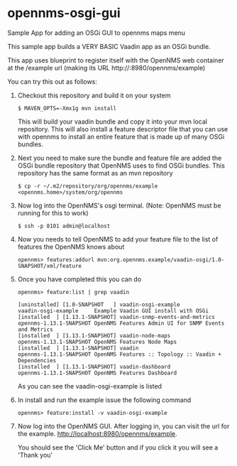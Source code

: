 opennms-osgi-gui
================

Sample App for adding an OSGi GUI to opennms maps menu

This sample app builds a VERY BASIC Vaadin app as an OSGi bundle.

This app uses blueprint to register itself with the OpenNMS web
container at the /example url (making its URL http://<server>:8980/opennms/example)

You can try this out as follows:

1. Checkout this repository and build it on your system
   ```
   $ MAVEN_OPTS=-Xmx1g mvn install
   ```
   This will build your vaadin bundle and copy it into your mvn local
   repository.  This will also install a feature descriptor file that you
   can use with opennms to install an entire feature that is made up of
   many OSGi bundles.

2. Next you need to make sure the bundle and feature file are added
   the OSGi bundle repository that OpenNMS uses to find OSGi bundles.
   This repository has the same format as an mvn repository
   ```
   $ cp -r ~/.m2/repository/org/opennms/example <opennms.home>/system/org/opennms
   ```
3. Now log into the OpenNMS's osgi terminal. (Note: OpenNMS must be running for this to work)
   ```
   $ ssh -p 8101 admin@localhost
   ```
4. Now you needs to tell OpenNMS to add your feature file to the list
   of features the OpenNMS knows about

   ```
   opennms> features:addurl mvn:org.opennms.example/vaadin-osgi/1.0-SNAPSHOT/xml/feature
   ```

5. Once you have completed this you can do 

   ```
   opennms> feature:list | grep vaadin

   [uninstalled] [1.0-SNAPSHOT   ] vaadin-osgi-example		      vaadin-osgi-example     Example Vaadin GUI install with OSGi
   [installed  ] [1.13.1-SNAPSHOT] vaadin-snmp-events-and-metrics	opennms-1.13.1-SNAPSHOT OpenNMS Features Admin UI for SNMP Events and Metrics
   [installed  ] [1.13.1-SNAPSHOT] vaadin-node-maps		         opennms-1.13.1-SNAPSHOT OpenNMS Features Node Maps
   [installed  ] [1.13.1-SNAPSHOT] vaadin				               opennms-1.13.1-SNAPSHOT OpenNMS Features :: Topology :: Vaadin + Dependencies
   [installed  ] [1.13.1-SNAPSHOT] vaadin-dashboard		         opennms-1.13.1-SNAPSHOT OpenNMS Features Dashboard
   ```
   As you can see the vaadin-osgi-example is listed

6. In install and run the example issue the following command

   ```
   opennms> feature:install -v vaadin-osgi-example
   ```
7. Now log into the OpenNMS GUI.  After logging in, you can visit the url for the example. [http://localhost:8980/opennms/example](http://localhost:8980/opennms/example).

   You should see the 'Click Me' button and if you click it you will see a 'Thank you'






